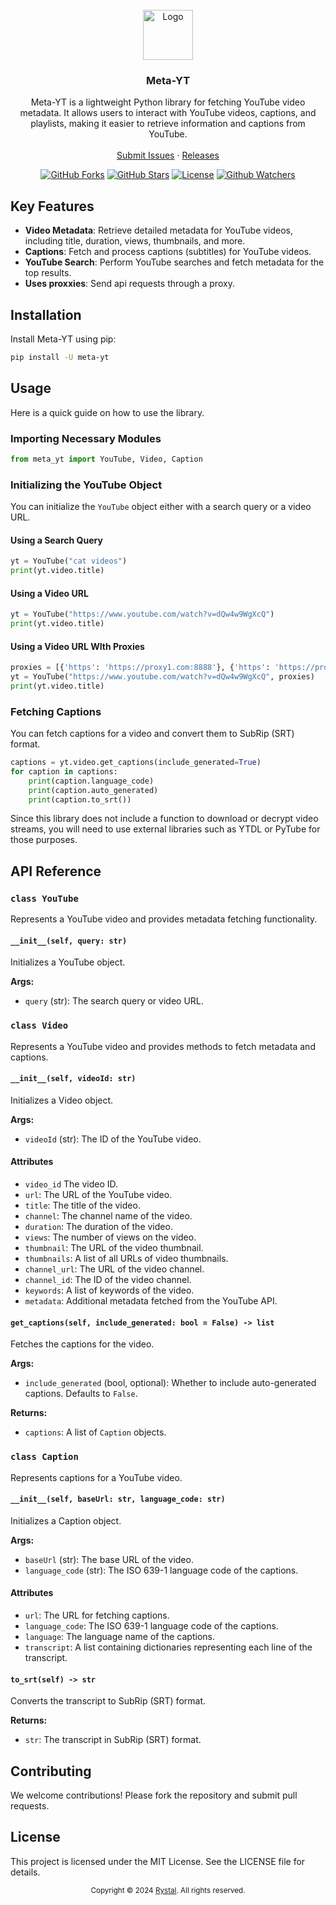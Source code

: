 <br />
<div align="center">
  <a href="https://raw.githubusercontent.com/Rystal-Team/Rystal-V6/main/assets/logo.png">
    <img src="https://raw.githubusercontent.com/Rystal-Team/Rystal-V6/main/assets/logo.png" alt="Logo" width="80" height="80">
  </a>
  <h3 align="center">Meta-YT</h3>
  <p align="center">
    Meta-YT is a lightweight Python library for fetching YouTube video metadata. It allows users to interact with YouTube videos, captions, and playlists, making it easier to retrieve information and captions from YouTube.
    <br />
    <br />
    <a href="https://github.com/Rystal-Team/Meta-YT/issues">Submit Issues</a> · <a href="https://github.com/Rystal-Team/Meta-YT/releases">Releases</a>
  </p>
</div>

<div align="center">

[![GitHub Forks](https://img.shields.io/github/forks/Rystal-Team/Meta-YT.svg?style=for-the-badge)](https://github.com/Rystal-Team/Meta-YT)
[![GitHub Stars](https://img.shields.io/github/stars/Rystal-Team/Meta-YT.svg?style=for-the-badge)](https://github.com/Rystal-Team/Meta-YT)
[![License](https://img.shields.io/github/license/Rystal-Team/Meta-YT.svg?style=for-the-badge)](https://github.com/Rystal-Team/Meta-YT/blob/main/LICENSE)
[![Github Watchers](https://img.shields.io/github/watchers/Rystal-Team/Meta-YT.svg?style=for-the-badge)](https://github.com/Rystal-Team/Meta-YT)

</div>

## Key Features

- **Video Metadata**: Retrieve detailed metadata for YouTube videos, including title, duration, views, thumbnails, and
  more.
- **Captions**: Fetch and process captions (subtitles) for YouTube videos.
- **YouTube Search**: Perform YouTube searches and fetch metadata for the top results.
- **Uses proxxies**: Send api requests through a proxy.
## Installation

Install Meta-YT using pip:

```bash
pip install -U meta-yt
```

## Usage

Here is a quick guide on how to use the library.

### Importing Necessary Modules

```python
from meta_yt import YouTube, Video, Caption
```

### Initializing the YouTube Object

You can initialize the `YouTube` object either with a search query or a video URL.

#### Using a Search Query

```python
yt = YouTube("cat videos")
print(yt.video.title)
```

#### Using a Video URL

```python
yt = YouTube("https://www.youtube.com/watch?v=dQw4w9WgXcQ")
print(yt.video.title)
```

#### Using a Video URL WIth Proxies

```python
proxies = [{'https': 'https://proxy1.com:8888'}, {'https': 'https://proxy1.com:8888'}]
yt = YouTube("https://www.youtube.com/watch?v=dQw4w9WgXcQ", proxies)
print(yt.video.title)
```

### Fetching Captions

You can fetch captions for a video and convert them to SubRip (SRT) format.

```python
captions = yt.video.get_captions(include_generated=True)
for caption in captions:
    print(caption.language_code)
    print(caption.auto_generated)
    print(caption.to_srt())
```

Since this library does not include a function to download or decrypt video streams, you will need to use external
libraries such as YTDL or PyTube for those purposes.

## API Reference

### `class YouTube`

Represents a YouTube video and provides metadata fetching functionality.

#### `__init__(self, query: str)`

Initializes a YouTube object.

**Args:**

- `query` (str): The search query or video URL.

### `class Video`

Represents a YouTube video and provides methods to fetch metadata and captions.

#### `__init__(self, videoId: str)`

Initializes a Video object.

**Args:**

- `videoId` (str): The ID of the YouTube video.

#### Attributes

- `video_id` The video ID.
- `url`: The URL of the YouTube video.
- `title`: The title of the video.
- `channel`: The channel name of the video.
- `duration`: The duration of the video.
- `views`: The number of views on the video.
- `thumbnail`: The URL of the video thumbnail.
- `thumbnails`: A list of all URLs of video thumbnails.
- `channel_url`: The URL of the video channel.
- `channel_id`: The ID of the video channel.
- `keywords`: A list of keywords of the video.
- `metadata`: Additional metadata fetched from the YouTube API.

#### `get_captions(self, include_generated: bool = False) -> list`

Fetches the captions for the video.

**Args:**

- `include_generated` (bool, optional): Whether to include auto-generated captions. Defaults to `False`.

**Returns:**

- `captions`: A list of `Caption` objects.

### `class Caption`

Represents captions for a YouTube video.

#### `__init__(self, baseUrl: str, language_code: str)`

Initializes a Caption object.

**Args:**

- `baseUrl` (str): The base URL of the video.
- `language_code` (str): The ISO 639-1 language code of the captions.

#### Attributes

- `url`: The URL for fetching captions.
- `language_code`: The ISO 639-1 language code of the captions.
- `language`: The language name of the captions.
- `transcript`: A list containing dictionaries representing each line of the transcript.

#### `to_srt(self) -> str`

Converts the transcript to SubRip (SRT) format.

**Returns:**

- `str`: The transcript in SubRip (SRT) format.

## Contributing

We welcome contributions! Please fork the repository and submit pull requests.

## License

This project is licensed under the MIT License. See the LICENSE file for details.

<div align="center">
	<p><small>Copyright © 2024 <a href="https://rystal.net">Rystal</a>. All rights reserved.</small></p>
</div>